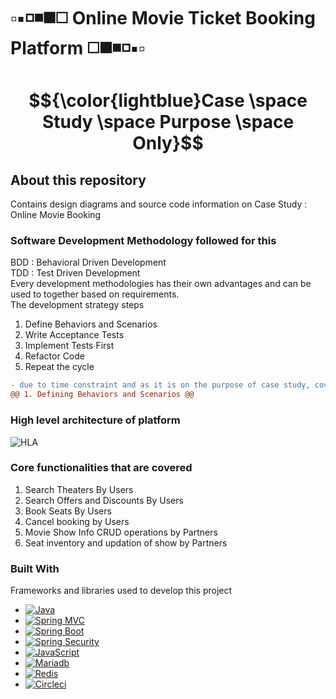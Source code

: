 <a name="readme-top"></a>

<!-- PROJECT SHIELDS -->

<!--
[![Contributors][contributors-shield]][contributors-url]
[![Forks][forks-shield]][forks-url]
[![Stargazers][stars-shield]][stars-url]
[![Issues][issues-shield]][issues-url]
[![MIT License][license-shield]][license-url]
[![LinkedIn][linkedin-shield]][linkedin-url]
-->

# ▫️▪️◽️◾️◼️◻️ Online Movie Ticket Booking Platform ◻️◼️◾️◽️▪️▫️

# $${\color{lightblue}Case \space Study \space Purpose \space Only}$$

## About this repository
Contains design diagrams and source code information on Case Study : Online Movie Booking

### Software Development Methodology followed for this
BDD : Behavioral Driven Development  
TDD : Test Driven Development  
Every development methodologies has their own advantages and can be used to together based on requirements.  
The development strategy steps
  1. Define Behaviors and Scenarios
  2. Write Acceptance Tests
  3. Implement Tests First
  4. Refactor Code
  5. Repeat the cycle
```diff
- due to time constraint and as it is on the purpose of case study, covering below on development methodology process
@@ 1. Defining Behaviors and Scenarios @@
```

### High level architecture of platform
![HLA](https://github.com/PrasadKagitha/Casestudy_PBS/assets/13848297/69e4d580-1a3a-47d2-843d-883bbf45ac82)


### Core functionalities that are covered
  1. Search Theaters By Users
  2. Search Offers and Discounts By Users
  3. Book Seats By Users
  4. Cancel booking by Users
  5. Movie Show Info CRUD operations by Partners
  6. Seat inventory and updation of show by Partners

### Built With

Frameworks and libraries used to develop this project

* [![Java][Java-img]][Java-url]
* [![Spring MVC][Spring-img]][Spring-url]
* [![Spring Boot](https://img.shields.io/badge/Spring%20Boot-343434?style=for-the-badge&logo=Spring%20Boot)](https://spring.io/projects/spring-boot)
* [![Spring Security][Spring-sec-img]][Spring-sec-url]
* [![JavaScript](https://img.shields.io/badge/JavaScript-8A2BE2?style=for-the-badge&logo=JavaScript)](https://www.javascript.com/)
* [![Mariadb][Mariadb-img]][Mariadb-url]
* [![Redis][Redis-img]][Redis-url]
* [![Circleci][Circleci-img]][Circleci-url]

[Java-img]: https://img.shields.io/badge/Java-ED8B00?style=for-the-badge&logo=java&logoColor=white
[Java-url]: https://www.java.com/en/
[Spring-img]: https://img.shields.io/badge/Spring-6DB33F?style=for-the-badge&logo=spring&logoColor=white
[Spring-url]: https://spring.io/projects/spring-framework/
[Spring-sec-img]: https://img.shields.io/badge/Spring_Security-6DB33F?style=for-the-badge&logo=Spring-Security&logoColor=white
[Spring-sec-url]: https://spring.io/projects/spring-security
[Mariadb-img]: https://img.shields.io/badge/MariaDB-003545?style=for-the-badge&logo=mariadb&logoColor=white
[Mariadb-url]: https://mariadb.org/
[Redis-img]: https://img.shields.io/badge/redis-%23DD0031.svg?&style=for-the-badge&logo=redis&logoColor=white
[Redis-url]: https://redis.io/
[Circleci-img]: https://img.shields.io/badge/circleci-343434?style=for-the-badge&logo=circleci&logoColor=white
[Circleci-url]: https://circleci.com/

